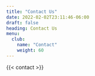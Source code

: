 ```yaml
---
title: "Contact Us"
date: 2022-02-02T23:11:46-06:00
draft: false
heading: Contact Us
menu:
  club:
    name: "Contact"
    weight: 60
---
```


{{< contact >}}
